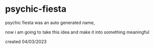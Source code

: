 # psychic-fiesta
psychic fiesta was an auto generated name,

now i am going to take this idea and make it into something meaningful

created 04/03/2023
